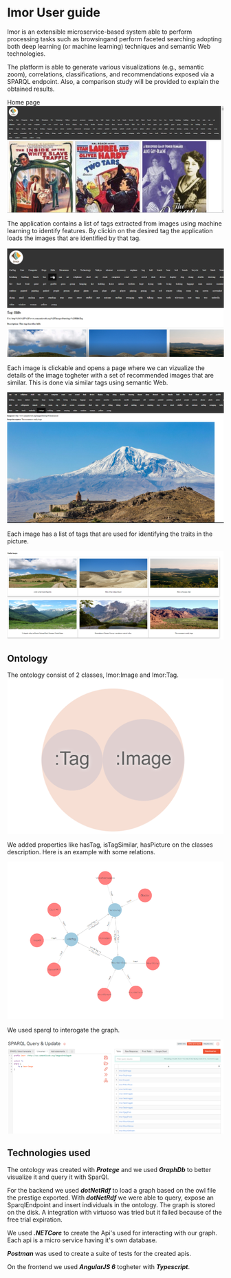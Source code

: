 # Imor User guide

Imor is an extensible microservice-based system able to perform processing tasks such as browsingand perform faceted searching adopting both deep learning (or machine learning) techniques and semantic Web technologies.

The platform is able to generate various visualizations (e.g., semantic zoom), correlations, classifications, and recommendations exposed via a SPARQL endpoint. Also, a comparison study will be provided to explain the obtained results.

Home page
![alt text](Home.PNG)

The application contains a list of tags extracted from images using machine learning to identify features. By clickin on the desired tag the application loads the images that are identified by that tag.

![alt text](Hills.png)

Each image is clickable and opens a page where we can vizualize the details of the image togheter with a set of recommended images that are similar. This is done via similar tags using semantic Web.

![alt text](imageDetails.PNG)

Each image has a list of tags that are used for identifying the traits in the picture.

![alt text](similarimages.PNG)

## Ontology

The ontology consist of 2 classes, Imor:Image and Imor:Tag.
![alt text](Ontology.PNG)

We added properties like hasTag, isTagSimilar, hasPicture on the classes description. Here is an example with some relations.

![alt text](VisualGraph.PNG)

We used sparql to interogate the graph.

![alt text](Sparql.PNG)

## Technologies used

The ontology was created with *__Protege__* and we used *__GraphDb__* to better visualize it and query it with SparQl.

For the backend we used *__dotNetRdf__* to load a graph based on the owl file the prestige exported. With *__dotNetRdf__* we were able to query, expose an SparqlEndpoint and insert individuals in the ontology. The graph is stored on the disk. A integration with virtuoso was tried but it failed because of the free trial expiration.

We used *__.NETCore__* to create the Api's used for interacting with our graph. Each api is a micro service having it's own database.

*__Postman__* was used to create a suite of tests for the created apis.

On the frontend we used *__AngularJS 6__* togheter with *__Typescript__*.
